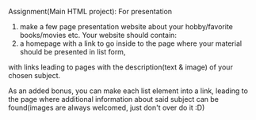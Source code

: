 Assignment(Main HTML project): For presentation 
1. make a few page presentation website about your hobby/favorite books/movies etc. 
Your website should contain:
1. a homepage with a link to go inside to the page where your material should be presented in list form, 

with links leading to pages with the description(text & image) of your chosen subject. 

As an added bonus, you can make each list element into a link, leading to the page where additional information about said subject can be found(images are always welcomed, just don't over do it :D)